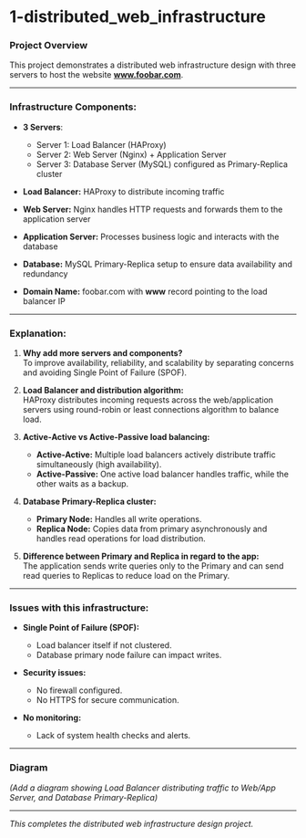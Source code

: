 # 1-distributed_web_infrastructure

### Project Overview

This project demonstrates a distributed web infrastructure design with three servers to host the website **www.foobar.com**.

---

### Infrastructure Components:

- **3 Servers**:  
  - Server 1: Load Balancer (HAProxy)  
  - Server 2: Web Server (Nginx) + Application Server  
  - Server 3: Database Server (MySQL) configured as Primary-Replica cluster  

- **Load Balancer:** HAProxy to distribute incoming traffic
- **Web Server:** Nginx handles HTTP requests and forwards them to the application server
- **Application Server:** Processes business logic and interacts with the database
- **Database:** MySQL Primary-Replica setup to ensure data availability and redundancy
- **Domain Name:** foobar.com with **www** record pointing to the load balancer IP

---

### Explanation:

1. **Why add more servers and components?**  
   To improve availability, reliability, and scalability by separating concerns and avoiding Single Point of Failure (SPOF).

2. **Load Balancer and distribution algorithm:**  
   HAProxy distributes incoming requests across the web/application servers using round-robin or least connections algorithm to balance load.

3. **Active-Active vs Active-Passive load balancing:**  
   - **Active-Active:** Multiple load balancers actively distribute traffic simultaneously (high availability).  
   - **Active-Passive:** One active load balancer handles traffic, while the other waits as a backup.

4. **Database Primary-Replica cluster:**  
   - **Primary Node:** Handles all write operations.  
   - **Replica Node:** Copies data from primary asynchronously and handles read operations for load distribution.

5. **Difference between Primary and Replica in regard to the app:**  
   The application sends write queries only to the Primary and can send read queries to Replicas to reduce load on the Primary.

---

### Issues with this infrastructure:

- **Single Point of Failure (SPOF):**  
  - Load balancer itself if not clustered.  
  - Database primary node failure can impact writes.

- **Security issues:**  
  - No firewall configured.  
  - No HTTPS for secure communication.

- **No monitoring:**  
  - Lack of system health checks and alerts.

---

### Diagram

*(Add a diagram showing Load Balancer distributing traffic to Web/App Server, and Database Primary-Replica)*

---

*This completes the distributed web infrastructure design project.*
